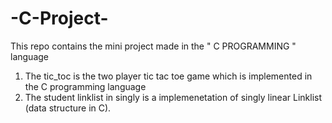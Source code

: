 # -C-Project-
This repo contains the mini project made in the " C PROGRAMMING " language 
1. The tic_toc is the two player tic tac toe game which is implemented in the C programming language
2. The student linklist in singly is a implemenetation of singly linear Linklist (data structure in C).
